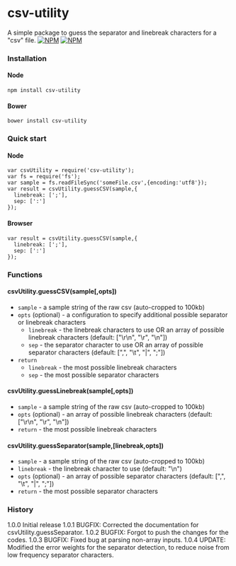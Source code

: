 # csv-utility
A simple package to guess the separator and linebreak characters for a "csv" file.
[![NPM](https://nodei.co/npm/csv-utility.png?downloads=true&downloadRank=true&stars=true)](https://nodei.co/npm/csv-utility/)
[![NPM](https://nodei.co/npm-dl/csv-utility.png)](https://nodei.co/npm/csv-utility/)

### Installation
#### Node
```
npm install csv-utility
```
#### Bower
```
bower install csv-utility
```

### Quick start
#### Node
```
var csvUtility = require('csv-utility');
var fs = require('fs');
var sample = fs.readFileSync('someFile.csv',{encoding:'utf8'});
var result = csvUtility.guessCSV(sample,{
  linebreak: [';'],
  sep: [':']
});
```

#### Browser
```
var result = csvUtility.guessCSV(sample,{
  linebreak: [';'],
  sep: [':']
});
```

### Functions
#### csvUtility.guessCSV(sample[,opts])
* `sample` - a sample string of the raw csv (auto-cropped to 100kb)
* `opts` (optional) - a configuration to specify additional possible separator or linebreak characters
  * `linebreak` - the linebreak characters to use OR an array of possible linebreak characters (default: ["\r\n", "\r", "\n"])
  * `sep` - the separator character to use OR an array of possible separator characters (default: [",", "\t", "|", ";"])
* `return` 
  * `linebreak` - the most possible linebreak characters
  * `sep` - the most possible separator characters

#### csvUtility.guessLinebreak(sample[,opts])
* `sample` - a sample string of the raw csv (auto-cropped to 100kb)
* `opts` (optional) - an array of possible linebreak characters (default: ["\r\n", "\r", "\n"])
* `return` - the most possible linebreak characters

#### csvUtility.guessSeparator(sample,[linebreak,opts])
* `sample` - a sample string of the raw csv (auto-cropped to 100kb)
* `linebreak` - the linebreak character to use (default: "\n")
* `opts` (optional) - an array of possible separator characters (default: [",", "\t", "|", ";"])
* `return` - the most possible separator characters

### History
1.0.0 Initial release
1.0.1 BUGFIX: Corrected the documentation for csvUtility.guessSeparator. 
1.0.2 BUGFIX: Forgot to push the changes for the codes. 
1.0.3 BUGFIX: Fixed bug at parsing non-array inputs. 
1.0.4 UPDATE: Modified the error weights for the separator detection, to reduce noise from low frequency separator characters. 
